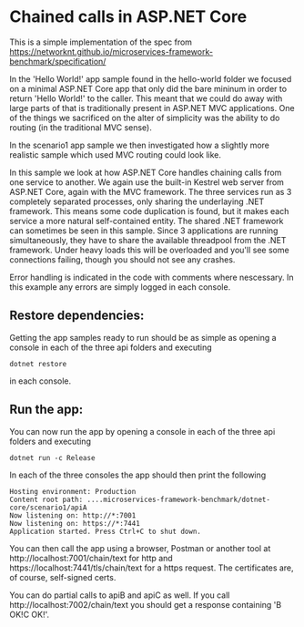 Chained calls in ASP.NET Core
=======================

This is a simple implementation of the spec from https://networknt.github.io/microservices-framework-benchmark/specification/

In the 'Hello World!' app sample found in the hello-world folder we focused on a minimal ASP.NET Core app that only did the bare mininum in order to return 'Hello World!' to the caller. This meant that we could do away with large parts of that is traditionally present in ASP.NET MVC applications. One of the things we sacrificed on the alter of simplicity was the ability to do routing (in the traditional MVC sense).

In the scenario1 app sample we then investigated how a slightly more realistic sample which used MVC routing could look like.

In this sample we look at how ASP.NET Core handles chaining calls from one service to another. We again use the built-in Kestrel web server from ASP.NET Core, again with the MVC framework. The three services run as 3 completely separated processes, only sharing the underlaying .NET framework. This means some code duplication is found, but it makes each service a more natural self-contained entity. The shared .NET framework can sometimes be seen in this sample. Since 3 applications are running simultaneously, they have to share the available threadpool from the .NET framework. Under heavy loads this will be overloaded and you'll see some connections failing, though you should not see any crashes.

Error handling is indicated in the code with comments where nescessary. In this example any errors are simply logged in each console.



Restore dependencies:
------
Getting the app samples ready to run should be as simple as opening a console in each of the three api folders and executing
```
dotnet restore
```

in each console. 

Run the app:
------
You can now run the app by opening a console in each of the three api folders and executing
```
dotnet run -c Release
```

In each of the three consoles the app should then print the following
```
Hosting environment: Production
Content root path: ....microservices-framework-benchmark/dotnet-core/scenario1/apiA
Now listening on: http://*:7001
Now listening on: https://*:7441
Application started. Press Ctrl+C to shut down.
```

You can then call the app using a browser, Postman or another tool at http://localhost:7001/chain/text for http and https://localhost:7441/tls/chain/text for a https request. The certificates are, of course, self-signed certs.

You can do partial calls to apiB and apiC as well. If you call http://localhost:7002/chain/text you should get a response containing 'B OK!C OK!'.